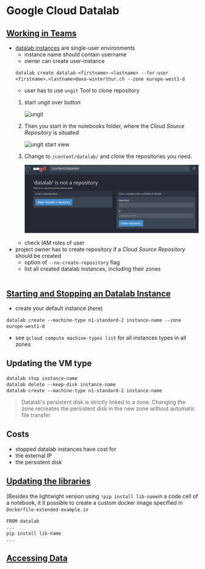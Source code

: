 # Google Cloud Datalab

## [Working in Teams](https://cloud.google.com/datalab/docs/how-to/datalab-team)
-  [datalab instances](https://cloud.google.com/datalab/docs/how-to/datalab-team#create_instances_for_each_team_member) are single-user environments
   - instance name should contain username
   - owner can create user-instance
   ```
   datalab create datalab-<firstname>-<lastname> --for-user <firstname>.<lastname>@axa-winterthur.ch --zone europe-west1-d
   ```
   - user has to use `ungit` Tool to clone repository 
    1. start ungit over button

        ![ungit](https://cloud.google.com/datalab/images/ungit-icon.png)
    
    2. Then you start in the notebooks folder, where the *Cloud Source Repository* is situated

       ![ungit start view](https://cloud.google.com/datalab/images/ungit-open-repo.png)

    3. Change to `/content/datalab/` and clone the repositories you need.

        ![Clone Repos in unzip](Figures/unzip_clone_repo.png)
   - check IAM roles of user
- project owner has to create repository if a *Cloud Source Repository* should be created
  - option of `--no-create-repository` flag
  - list all created datalab instances, including their zones
  ```

  ```
## [Starting and Stopping an Datalab Instance](https://cloud.google.com/datalab/docs/how-to/lifecycle)
- create your default instance (here)
```
datalab create --machine-type n1-standard-2 instance-name --zone europe-west1-d
```
- see  `gcloud compute machine-types list` for all instances types in all zones


## Updating the VM type
```
datalab stop instance-name
datalab delete --keep-disk instance-name
datalab create --machine-type n1-standard-2 instance-name
```

> Datalab's persistent disk is strictly linked to a zone. Changing the zone recreates the persistent disk in the new zone without automatic file transfer

## Costs
- stopped datalab instances have cost for 
 - the external IP
 - the persistent disk

## [Updating the libraries](https://cloud.google.com/datalab/docs/how-to/adding-libraries)
]Besides the lightwight version using `!pip install lib-name`in a code cell of a notebook, it it possible to create a custom docker image specified in `Dockerfile-extended-example.in`
```
FROM datalab
...
pip install lib-name
...
```

## [Accessing Data](https://cloud.google.com/datalab/docs/how-to/working-with-notebooks#working_with_data)

